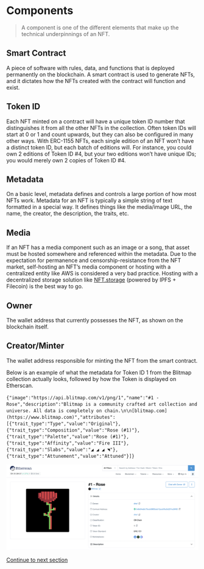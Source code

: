 # Components

> A component is one of the different elements that make up the technical underpinnings of an NFT.

## Smart Contract
A piece of software with rules, data, and functions that is deployed permanently on the blockchain. A smart contract is used to generate NFTs, and it dictates how the NFTs created with the contract will function and exist.

## Token ID
Each NFT minted on a contract will have a unique token ID number that distinguishes it from all the other NFTs in the collection. Often token IDs will start at 0 or 1 and count upwards, but they can also be configured in many other ways. With ERC-1155 NFTs, each single edition of an NFT won’t have a distinct token ID, but each batch of editions will. For instance, you could own 2 editions of Token ID #4, but your two editions won’t have unique IDs; you would merely own 2 copies of Token ID #4.

## Metadata
On a basic level, metadata defines and controls a large portion of how most NFTs work. Metadata for an NFT is typically a simple string of text formatted in a special way. It defines things like the media/image URL, the name, the creator, the description, the traits, etc. 

## Media
If an NFT has a media component such as an image or a song, that asset must be hosted somewhere and referenced within the metadata. Due to the expectation for permanence and censorship-resistance from the NFT market, self-hosting an NFT’s media component or hosting with a centralized entity like AWS is considered a very bad practice. Hosting with a decentralized storage solution like [NFT.storage](http://NFT.storage) (powered by IPFS + Filecoin) is the best way to go.

## Owner
The wallet address that currently possesses the NFT, as shown on the blockchain itself.

## Creator/Minter
The wallet address responsible for minting the NFT from the smart contract.

Below is an example of what the metadata for Token ID 1 from the Blitmap collection actually looks, followed by how the Token is displayed on Etherscan.

`{"image":"https://api.blitmap.com/v1/png/1","name":"#1 - Rose","description":"Blitmap is a community crafted art collection and universe. All data is completely on chain.\n\n[blitmap.com](https://www.blitmap.com)","attributes":[{"trait_type":"Type","value":"Original"},{"trait_type":"Composition","value":"Rose (#1)"},{"trait_type":"Palette","value":"Rose (#1)"},{"trait_type":"Affinity","value":"Fire III"},{"trait_type":"Slabs","value":"◢ ◢ ◢ ◥"},{"trait_type":"Attunement","value":"Attuned"}]}`

![Blitmap Rose Metadata](/docs/images/encyclopedia/rose.png)

[Continue to next section](/docs/encyclopedia/part-2/choosing-a-standard)
